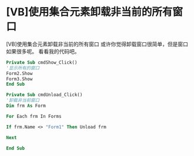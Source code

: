 # [VB]使用集合元素卸载非当前的所有窗口

[VB]使用集合元素卸载非当前的所有窗口 或许你觉得卸载窗口很简单，但是窗口如果很多呢。 看看我的代码吧。

```vb
Private Sub cmdShow_Click()
'显示所有的窗口
Form2.Show
Form3.Show
End Sub

Private Sub cmdUnload_Click()
'卸载非当前窗口
Dim frm As Form

For Each frm In Forms

If frm.Name <> "Form1" Then Unload frm

Next

End Sub
```

